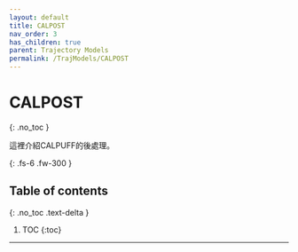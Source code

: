```yaml
---
layout: default
title: CALPOST
nav_order: 3
has_children: true
parent: Trajectory Models
permalink: /TrajModels/CALPOST
---
```


# CALPOST
{: .no_toc }

這裡介紹CALPUFF的後處理。

{: .fs-6 .fw-300 }

## Table of contents
{: .no_toc .text-delta }

1. TOC
{:toc}

---


